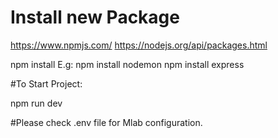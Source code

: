 # Install new Package

https://www.npmjs.com/
https://nodejs.org/api/packages.html

npm install <package-name>
E.g: 
npm install nodemon
npm install express

#To Start Project:

 npm run dev

#Please check .env file for Mlab configuration.